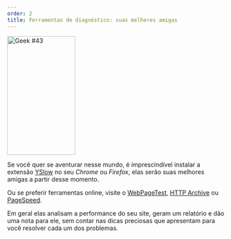```yaml
---
order: 2
title: Ferramentas de diagnóstico: suas melhores amigas
---
```


<div class="img-left">
  <img id="geek-43" src="https://browserdiet.com/assets/img/43.png" alt="Geek #43" width="157" height="275" />
</div>

Se você quer se aventurar nesse mundo, é imprescindível instalar a extensão [YSlow](http://yslow.org/) no seu *Chrome* ou *Firefox*, elas serão suas melhores amigas a partir desse momento.

Ou se preferir ferramentas online, visite o [WebPageTest](http://www.webpagetest.org/), [HTTP Archive](http://httparchive.org/) ou [PageSpeed](https://developers.google.com/speed/pagespeed/insights/).

Em geral elas analisam a performance do seu site, geram um relatório e dão uma nota para ele, sem contar nas dicas preciosas que apresentam para você resolver cada um dos problemas.
